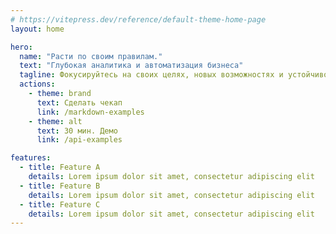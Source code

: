 ```yaml
---
# https://vitepress.dev/reference/default-theme-home-page
layout: home

hero:
  name: "Расти по своим правилам."
  text: "Глубокая аналитика и автоматизация бизнеса"
  tagline: Фокусируйтесь на своих целях, новых возможностях и устойчивом росте без стресса и контроля
  actions:
    - theme: brand
      text: Сделать чекап
      link: /markdown-examples
    - theme: alt
      text: 30 мин. Демо
      link: /api-examples

features:
  - title: Feature A
    details: Lorem ipsum dolor sit amet, consectetur adipiscing elit
  - title: Feature B
    details: Lorem ipsum dolor sit amet, consectetur adipiscing elit
  - title: Feature C
    details: Lorem ipsum dolor sit amet, consectetur adipiscing elit
---
```


